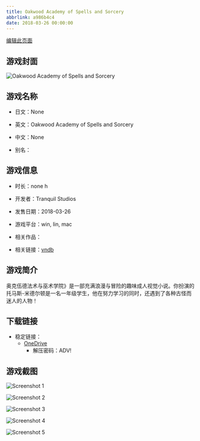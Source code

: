 ```yaml
---
title: Oakwood Academy of Spells and Sorcery
abbrlink: a986b4c4
date: 2018-03-26 00:00:00
---
```

[编辑此页面](https://github.com/ACG-3/ADV3-source/blob/main/source/_posts/games/Oakwood%20Academy%20of%20Spells%20and%20Sorcery.md)

## 游戏封面

![Oakwood Academy of Spells and Sorcery](https://pan.timero.xyz/onedrive/img_lib_001/Oakwood%20Academy%20of%20Spells%20and%20Sorcery_cover.avif)


## 游戏名称

- 日文：None
- 英文：Oakwood Academy of Spells and Sorcery
- 中文：None

- 别名：


## 游戏信息

- 时长：none h
- 开发者：Tranquil Studios
- 发售日期：2018-03-26
- 游戏平台：win, lin, mac
- 相关作品：

- 相关链接：[vndb](https://vndb.org/v19986)


## 游戏简介

奥克伍德法术与巫术学院》是一部充满浪漫与冒险的趣味成人视觉小说。你扮演的托马斯-米德尔顿是一名一年级学生，他在努力学习的同时，还遇到了各种古怪而迷人的人物！


## 下载链接

- 稳定链接：
    - [OneDrive](https://pan.timero.xyz/onedrive/adv_lib_001/Oakwood%20Academy%20of%20Spells%20and%20Sorcery)
        - 解压密码：ADV!



## 游戏截图


![Screenshot 1](https://pan.timero.xyz/onedrive/img_lib_001/Oakwood%20Academy%20of%20Spells%20and%20Sorcery_Screenshot_1.avif)

![Screenshot 2](https://pan.timero.xyz/onedrive/img_lib_001/Oakwood%20Academy%20of%20Spells%20and%20Sorcery_Screenshot_2.avif)

![Screenshot 3](https://pan.timero.xyz/onedrive/img_lib_001/Oakwood%20Academy%20of%20Spells%20and%20Sorcery_Screenshot_3.avif)

![Screenshot 4](https://pan.timero.xyz/onedrive/img_lib_001/Oakwood%20Academy%20of%20Spells%20and%20Sorcery_Screenshot_4.avif)

![Screenshot 5](https://pan.timero.xyz/onedrive/img_lib_001/Oakwood%20Academy%20of%20Spells%20and%20Sorcery_Screenshot_5.avif)

